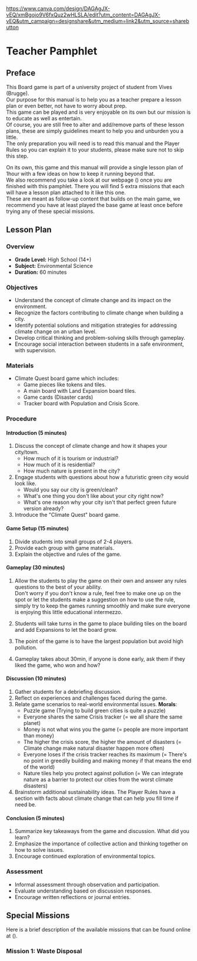 https://www.canva.com/design/DAGAgJX-vEQ/xmBgojo9V6fxQuz2wHLSLA/edit?utm_content=DAGAgJX-vEQ&utm_campaign=designshare&utm_medium=link2&utm_source=sharebutton 

# Teacher Pamphlet

## Preface
This Board game is part of a university project of student from Vives (Brugge).\
Our purpose for this manual is to help you as a teacher prepare a lesson plan or even better, not have to worry about prep.\
This game can be played and is very enjoyable on its own but our mission is to educate as well as entertain.\
Of course, you are still free to alter and add/remove parts of these lesson plans, these are simply guidelines meant to help you and unburden you a little.\
The only preparation you will need is to read this manual and the Player Rules so you can explain it to your students, please make sure not to skip this step.

On its own, this game and this manual will provide a single lesson plan of 1hour with a few ideas on how to keep it running beyond that.\
We also recommend you take a look at our webpage () once you are finished with this pamphlet. 
There you will find 5 extra missions that each will have a lesson plan attached to it like this one.\
These are meant as follow-up content that builds on the main game, we recommend you have at least played the base game at least once before trying any of these special missions.

## Lesson Plan
### Overview
- **Grade Level:** High School (14+)
- **Subject:** Environmental Science
- **Duration:** 60 minutes

### Objectives
- Understand the concept of climate change and its impact on the environment.
- Recognize the factors contributing to climate change when building a city.
- Identify potential solutions and mitigation strategies for addressing climate change on an urban level.
- Develop critical thinking and problem-solving skills through gameplay.
- Encourage social interaction between students in a safe environment, with supervision.

### Materials
- Climate Quest board game which includes:
    - Game pieces like tokens and tiles.
    - A main board with Land Expansion board tiles.
    - Game cards (Disaster cards)
    - Tracker board with Population and Crisis Score.  

### Procedure

#### Introduction (5 minutes)
1. Discuss the concept of climate change and how it shapes your city/town.
   - How much of it is tourism or industrial?
   - How much of it is residential?
   - How much nature is present in the city?
2. Engage students with questions about how a futuristic green city would look like.
   - Would you say our city is green/clean?
   - What's one thing you don't like about your city right now?
   - What's one reason why your city isn't that perfect green future version already?
4. Introduce the "Climate Quest" board game.

#### Game Setup (15 minutes)
1. Divide students into small groups of 2-4 players.
2. Provide each group with game materials.
3. Explain the objective and rules of the game.

#### Gameplay (30 minutes)
1. Allow the students to play the game on their own and answer any rules questions to the best of your ability.\
   Don't worry if you don't know a rule, feel free to make one up on the spot or let the students make a suggestion on how to use the rule,\
   simply try to keep the games running smoothly and make sure everyone is enjoying this little educational intermezzo.

2. Students will take turns in the game to place building tiles on the board and add Expansions to let the board grow.
3. The point of the game is to have the largest population but avoid high pollution.
4. Gameplay takes about 30min, if anyone is done early, ask them if they liked the game, who won and how?

#### Discussion (10 minutes)
1. Gather students for a debriefing discussion.
2. Reflect on experiences and challenges faced during the game.
3. Relate game scenarios to real-world environmental issues. **Morals**:
   - Puzzle game (Trying to build green cities is quite a puzzle)
   - Everyone shares the same Crisis tracker (= we all share the same planet)
   - Money is not what wins you the game (= people are more important than money)
   - The higher the crisis score, the higher the amount of disasters (= Climate change make natural disaster happen more often)
   - Everyone loses if the crisis tracker reaches its maximum (= There's no point in greedily building and making money if that means the end of the world)
   - Nature tiles help you protect against pollution (= We can integrate nature as a barrier to protect our cities from the worst climate disasters)
5. Brainstorm additional sustainability ideas. The Player Rules have a section with facts about climate change that can help you fill time if need be.

#### Conclusion (5 minutes)
1. Summarize key takeaways from the game and discussion. What did you learn?
2. Emphasize the importance of collective action and thinking together on how to solve issues. 
3. Encourage continued exploration of environmental topics.

### Assessment
- Informal assessment through observation and participation.
- Evaluate understanding based on discussion responses.
- Encourage written reflections or journal entries.


## Special Missions
Here is a brief description of the available missions that can be found online at ().

### Mission 1: Waste Disposal


